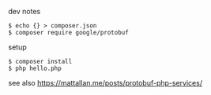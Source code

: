 dev notes
```
$ echo {} > composer.json
$ composer require google/protobuf
```

setup
```
$ composer install
$ php hello.php
```

see also https://mattallan.me/posts/protobuf-php-services/
